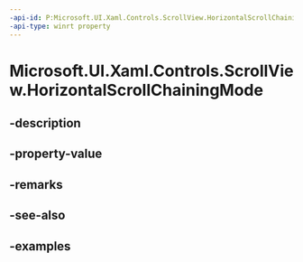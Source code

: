 ```yaml
---
-api-id: P:Microsoft.UI.Xaml.Controls.ScrollView.HorizontalScrollChainingMode
-api-type: winrt property
---
```


# Microsoft.UI.Xaml.Controls.ScrollView.HorizontalScrollChainingMode

<!--
public Microsoft.UI.Xaml.Controls.ChainingMode HorizontalScrollChainingMode { get; set; }
-->


## -description

## -property-value

## -remarks

## -see-also

## -examples


